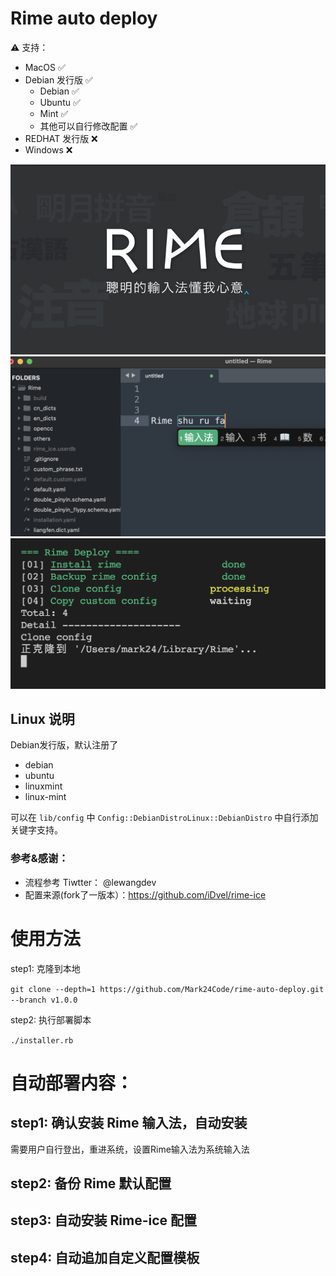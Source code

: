 # Rime auto deploy

⚠️ 支持：

* MacOS ✅
* Debian 发行版 ✅
  * Debian ✅
  * Ubuntu ✅
  * Mint ✅
  * 其他可以自行修改配置 ✅
* REDHAT 发行版 ❌
* Windows ❌

![rime](./images/rime.jpeg)
![result](./images/result.png)
![working](./images/working.png)

## Linux 说明

Debian发行版，默认注册了

* debian
* ubuntu
* linuxmint
* linux-mint

可以在 `lib/config` 中 `Config::DebianDistroLinux::DebianDistro` 中自行添加关键字支持。

### 参考&感谢：

* 流程参考 Tiwtter： @lewangdev
* 配置来源(fork了一版本）：https://github.com/iDvel/rime-ice


# 使用方法

step1: 克隆到本地

`git clone --depth=1 https://github.com/Mark24Code/rime-auto-deploy.git --branch v1.0.0`

step2: 执行部署脚本

`./installer.rb`

# 自动部署内容：

## step1: 确认安装 Rime 输入法，自动安装

需要用户自行登出，重进系统，设置Rime输入法为系统输入法

## step2: 备份 Rime 默认配置

## step3: 自动安装 Rime-ice 配置

## step4: 自动追加自定义配置模板


